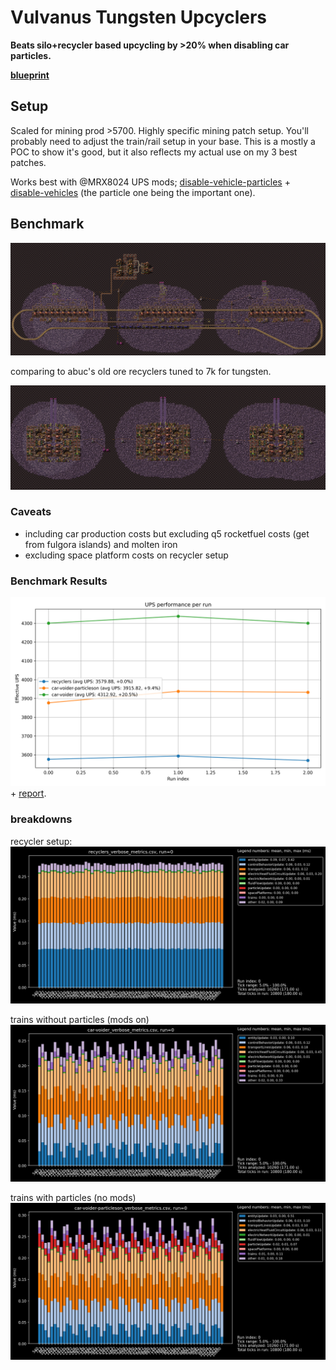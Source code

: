 # Vulvanus Tungsten Upcyclers

**Beats silo+recycler based upcycling by >20% when disabling car particles.**

**[blueprint](./train-voider-1.txt)**

## Setup
Scaled for mining prod >5700.
Highly specific mining patch setup. You'll probably need to adjust the train/rail setup in your base. This is a mostly a POC to show it's good, but it also reflects my actual use on my 3 best patches.

Works best with @MRX8024 UPS mods; [disable-vehicle-particles](https://mods.factorio.com/mod/disable-vehicles-particles) + [disable-vehicles](https://mods.factorio.com/mod/disable-vehicles) (the particle one being the important one).

## Benchmark

![train setup vulcanus](./train-voider.png)

comparing to abuc's old ore recyclers tuned to 7k for tungsten.

![recycler setup vulcanus](./recycler.png)

### Caveats
- including car production costs but excluding q5 rocketfuel costs (get from fulgora islands) and molten iron
- excluding space platform costs on recycler setup

### Benchmark Results
![ups breakdown](./results.png) + [report](./results.md).

### breakdowns
recycler setup:
![recycler breakdown](recycler-7k-breakdown.png)

trains without particles (mods on)
![train breakdown](train-voider-breakdown.png)

trains with particles (no mods)
![train breakdown](train-voider-particles-breakdown.png)
